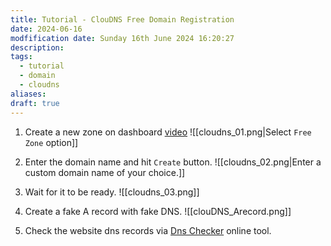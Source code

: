 ```yaml
---
title: Tutorial - ClouDNS Free Domain Registration
date: 2024-06-16
modfification date: Sunday 16th June 2024 16:20:27
description: 
tags:
  - tutorial
  - domain
  - cloudns
aliases: 
draft: true
---
```

1. Create a new zone on dashboard [video](https://www.youtube.com/watch?v=OvvV0-T4c4Y) ![[cloudns_01.png|Select `Free Zone` option]]
2. Enter the domain name and hit `Create` button. ![[cloudns_02.png|Enter a custom domain name of your choice.]]
3. Wait for it to be ready. ![[cloudns_03.png]]

4. Create a fake A record with fake DNS. ![[clouDNS_Arecord.png]]
5. Check the website dns records via [Dns Checker](https://dnschecker.org/#A) online tool.